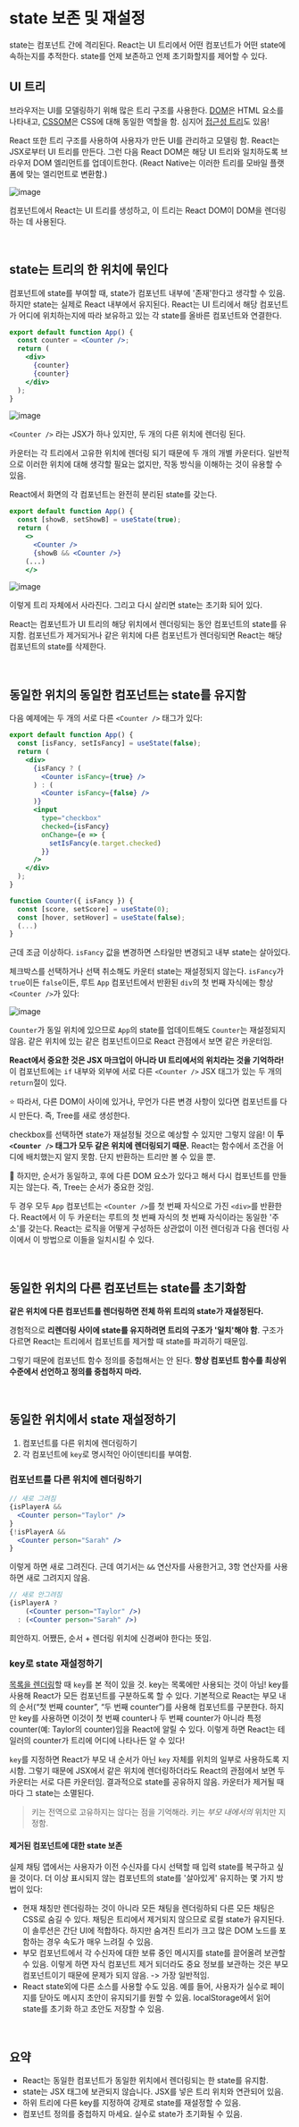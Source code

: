 # state 보존 및 재설정

state는 컴포넌트 간에 격리된다. React는 UI 트리에서 어떤 컴포넌트가 어떤 state에 속하는지를 추적한다. state를 언제 보존하고 언제 초기화할지를 제어할 수 있다.

## UI 트리

브라우저는 UI를 모델링하기 위해 많은 트리 구조를 사용한다. [DOM](https://developer.mozilla.org/ko/docs/Web/API/Document_Object_Model/Introduction)은 HTML 요소를 나타내고, [CSSOM](https://developer.mozilla.org/ko/docs/Web/API/CSS_Object_Model)은 CSS에 대해 동일한 역할을 함. 심지어 [접근성 트리](https://developer.mozilla.org/en-US/docs/Glossary/Accessibility_tree)도 있음!

React 또한 트리 구조를 사용하여 사용자가 만든 UI를 관리하고 모델링 함. React는 JSX로부터 UI 트리를 만든다. 그런 다음 React DOM은 해당 UI 트리와 일치하도록 브라우저 DOM 엘리먼트를 업데이트한다. (React Native는 이러한 트리를 모바일 플랫폼에 맞는 엘리먼트로 변환함.)

![image](https://github.com/pozafly/TIL/assets/59427983/9407f95f-9d58-45ca-8407-8ff99fdb1bc5)

컴포넌트에서 React는 UI 트리를 생성하고, 이 트리는 React DOM이 DOM을 렌더링하는 데 사용된다.

<br/>

## state는 트리의 한 위치에 묶인다

컴포넌트에 state를 부여할 때, state가 컴포넌트 내부에 '존재'한다고 생각할 수 있음. 하지만 state는 실제로 React 내부에서 유지된다. React는 UI 트리에서 해당 컴포넌트가 어디에 위치하는지에 따라 보유하고 있는 각 state를 올바른 컴포넌트와 연결한다.

```jsx
export default function App() {
  const counter = <Counter />;
  return (
    <div>
      {counter}
      {counter}
    </div>
  );
}
```

![image](https://github.com/pozafly/TIL/assets/59427983/3562c13b-db8b-49a6-b31e-6e04501aafdd)

`<Counter />` 라는 JSX가 하나 있지만, 두 개의 다른 위치에 렌더링 된다.

카운터는 각 트리에서 고유한 위치에 렌더링 되기 때문에 두 개의 개별 카운터다. 일반적으로 이러한 위치에 대해 생각할 필요는 없지만, 작동 방식을 이해하는 것이 유용할 수 있음.

React에서 화면의 각 컴포넌트는 완전히 분리된 state를 갖는다.

```jsx
export default function App() {
  const [showB, setShowB] = useState(true);
  return (
    <>
      <Counter />
      {showB && <Counter />} 
    (...)
    </>
```

![image](https://github.com/pozafly/TIL/assets/59427983/c2fad6f4-e4f4-4c5f-adba-cdb11b84caee)



이렇게 트리 자체에서 사라진다. 그리고 다시 살리면 state는 초기화 되어 있다.

React는 컴포넌트가 UI 트리의 해당 위치에서 렌더링되는 동안 컴포넌트의 state를 유지함. 컴포넌트가 제거되거나 같은 위치에 다른 컴포넌트가 렌더링되면 React는 해당 컴포넌트의 state를 삭제한다.

<br/>

## 동일한 위치의 동일한 컴포넌트는 state를 유지함

다음 예제에는 두 개의 서로 다른 `<Counter />` 태그가 있다:

```jsx
export default function App() {
  const [isFancy, setIsFancy] = useState(false);
  return (
    <div>
      {isFancy ? (
        <Counter isFancy={true} /> 
      ) : (
        <Counter isFancy={false} /> 
      )}
      <input
        type="checkbox"
        checked={isFancy}
        onChange={e => {
          setIsFancy(e.target.checked)
        }}
      />
    </div>
  );
}

function Counter({ isFancy }) {
  const [score, setScore] = useState(0);
  const [hover, setHover] = useState(false);
  (...)
}
```

근데 조금 이상하다. `isFancy` 값을 변경하면 스타일만 변경되고 내부 state는 살아있다.

체크박스를 선택하거나 선택 취소해도 카운터 state는 재설정되지 않는다. `isFancy`가 `true`이든 `false`이든, 루트 `App` 컴포넌트에서 반환된 `div`의 첫 번째 자식에는 항상 `<Counter />`가 있다:

![image](https://github.com/pozafly/TIL/assets/59427983/62c658f7-b9ae-4bbc-8d63-4ae12c72d7c9)

`Counter`가 동일 위치에 있으므로 `App`의 state를 업데이트해도 `Counter`는 재설정되지 않음. 같은 위치에 있는 같은 컴포넌트이므로 React 관점에서 보면 같은 카운터임.

**React에서 중요한 것은 JSX 마크업이 아니라 UI 트리에서의 위치라는 것을 기억하라!** 이 컴포넌트에는 `if` 내부와 외부에 서로 다른 `<Counter />` JSX 태그가 있는 두 개의 `return`절이 있다.

⭐️ 따라서, 다른 DOM이 사이에 있거나, 무언가 다른 변경 사항이 있다면 컴포넌트를 다시 만든다. 즉, Tree를 새로 생성한다.

checkbox를 선택하면 state가 재설정될 것으로 예상할 수 있지만 그렇지 않음! 이 **두 `<Counter />` 태그가 모두 같은 위치에 렌더링되기 때문.** React는 함수에서 조건을 어디에 배치했는지 알지 못함. 단지 반환하는 트리만 볼 수 있을 뿐. 

📌 하지만, 순서가 동일하고, 후에 다른 DOM 요소가 있다고 해서 다시 컴포넌트를 만들지는 않는다. 즉, Tree는 순서가 중요한 것임.

두 경우 모두 `App` 컴포넌트는 `<Counter />`를 첫 번째 자식으로 가진 `<div>`를 반환한다. React에서 이 두 카운터는 루트의 첫 번째 자식의 첫 번째 자식이라는 동일한 '주소'를 갖는다. React는 로직을 어떻게 구성하든 상관없이 이전 렌더링과 다음 렌더링 사이에서 이 방법으로 이들을 일치시킬 수 있다.

<br/>

## 동일한 위치의 다른 컴포넌트는 state를 초기화함

**같은 위치에 다른 컴포넌트를 렌더링하면 전체 하위 트리의 state가 재설정된다.**

경험적으로 **리렌더링 사이에 state를 유지하려면 트리의 구조가 '일치'해야 함**. 구조가 다르면 React는 트리에서 컴포넌트를 제거할 때 state를 파괴하기 때문임.

그렇기 때문에 컴포넌트 함수 정의를 중첩해서는 안 된다. **항상 컴포넌트 함수를 최상위 수준에서 선언하고 정의를 중첩하지 마라.**

<br/>

## 동일한 위치에서 state 재설정하기

1. 컴포넌트를 다른 위치에 렌더링하기
2. 각 컴포넌트에 `key`로 명시적인 아이덴티티를 부여함.

### 컴포넌트를 다른 위치에 렌더링하기

```jsx
// 새로 그려짐
{isPlayerA &&
  <Counter person="Taylor" />
}
{!isPlayerA &&
  <Counter person="Sarah" />
}
```

이렇게 하면 새로 그려진다. 근데 여기서는 `&&` 연산자를 사용한거고, 3항 연산자를 사용하면 새로 그려지지 않음.

```jsx
// 새로 안그려짐
{isPlayerA ?
    (<Counter person="Taylor" />)
  : (<Counter person="Sarah" />)
```

희안하지. 어쨌든, 순서 + 렌더링 위치에 신경써야 한다는 뜻임.

### key로 state 재설정하기

[목록을 렌더링](https://react-ko.dev/learn/rendering-lists#keeping-list-items-in-order-with-key)할 때 `key`를 본 적이 있을 것. key는 목록에만 사용되는 것이 아님! key를 사용해 React가 모든 컴포넌트를 구분하도록 할 수 있다. 기본적으로 React는 부모 내의 순서(“첫 번째 counter”, “두 번째 counter”)를 사용해 컴포넌트를 구분한다. 하지만 key를 사용하면 이것이 첫 번째 counter나 두 번째 counter가 아니라 특정 counter(예: Taylor의 counter)임을 React에 알릴 수 있다. 이렇게 하면 React는 테일러의 counter가 트리에 어디에 나타나든 알 수 있다!

`key`를 지정하면 React가 부모 내 순서가 아닌 `key` 자체를 위치의 일부로 사용하도록 지시함. 그렇기 때문에 JSX에서 같은 위치에 렌더링하더라도 React의 관점에서 보면 두 카운터는 서로 다른 카운터임. 결과적으로 state를 공유하지 않음. 카운터가 제거될 때마다 그 state는 소멸된다.

>  키는 전역으로 고유하지는 않다는 점을 기억해라. 키는 *부모 내에서의* 위치만 지정함.

#### 제거된 컴포넌트에 대한 state 보존 

실제 채팅 앱에서는 사용자가 이전 수신자를 다시 선택할 때 입력 state를 복구하고 싶을 것이다. 더 이상 표시되지 않는 컴포넌트의 state를 '살아있게' 유지하는 몇 가지 방법이 있다:

- 현재 채칭만 렌더링하는 것이 아니라 모든 채팅을 렌더링하되 다른 모든 채팅은 CSS로 숨길 수 있다. 채팅은 트리에서 제거되지 않으므로 로컬 state가 유지된다. 이 솔루션은 간단 UI에 적합하다. 하지만 숨겨진 트리가 크고 많은 DOM 노드를 포함하는 경우 속도가 매우 느려질 수 있음.
- 부모 컴포넌트에서 각 수신자에 대한 보류 중인 메시지를 state를 끌어올려 보관할 수 있음. 이렇게 하면 자식 컴포넌트 제거 되더라도 중요 정보를 보관하는 것은 부모 컴포넌트이기 때문에 문제가 되지 않음. -> 가장 일반적임.
- React state외에 다른 소스를 사용할 수도 있음. 예를 들어, 사용자가 실수로 페이지를 닫아도 메시지 초안이 유지되기를 원할 수 있음. localStorage에서 읽어 state를 초기화 하고 초안도 저장할 수 있음.

<br/>

## 요약

- React는 동일한 컴포넌트가 동일한 위치에서 렌더링되는 한 state를 유지함.
- state는 JSX 태그에 보관되지 않습니다. JSX를 넣은 트리 위치와 연관되어 있음.
- 하위 트리에 다른 key를 지정하여 강제로 state를 재설정할 수 있음.
- 컴포넌트 정의를 중첩하지 마세요. 실수로 state가 초기화될 수 있음.